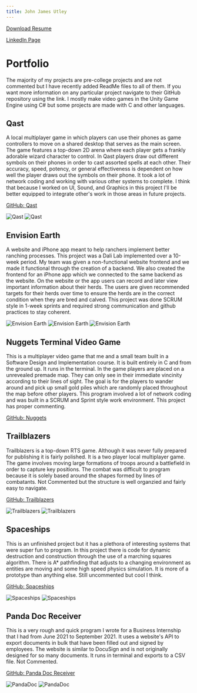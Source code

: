 ```yaml
---
title: John James Utley
---
```


[Download Resume](ResumeJohnJamesUtley.pdf)

[LinkedIn Page](https://www.linkedin.com/in/johnjamesutley/)

# Portfolio

The majority of my projects are pre-college projects and are not commented but I have recently added ReadMe files to all of them. If you want more information on any particular project navigate to their GitHub repository using the link. I mostly make video games in the Unity Game Engine using C# but some projects are made with C and other languages.

## Qast

A local multiplayer game in which players can use their phones as game controllers to move on a shared desktop that serves as the main screen. The game features a top-down 2D arena where each player gets a frankly adorable wizard character to control. In Qast players draw out different symbols on their phones in order to cast assorted spells at each other. Their accuracy, speed, potency, or general effectiveness is dependent on how well the player draws out the symbols on their phone. It took a lot of network coding and working with various other systems to complete. I think that because I worked on UI, Sound, and Graphics in this project I'll be better equipped to integrate other's work in those areas in  future projects.

[GitHub: Qast](https://github.com/JohnJamesUtley/Qast)

![](Photos/ClientOpen.PNG "Qast")
![](Photos/Jungle1.PNG "Qast")

## Envision Earth

A website and iPhone app meant to help ranchers implement better ranching processes. This project was a Dali Lab implemented over a 10-week period. My team was given a non-functional website frontend and we made it functional through the creation of a backend. We also created the frontend for an iPhone app which we connected to the same backend as the website. On the website or the app users can record and later view important information about their herds. The users are given recommended targets for their herds over time to ensure the herds are in the correct condition when they are bred and calved. This project was done SCRUM style in 1-week sprints and required strong communication and github practices to stay coherent.

![](Photos/Data.png "Envision Earth")
![](Photos/AddData.png "Envision Earth")
![](Photos/AppAddData.png "Envision Earth")

## Nuggets Terminal Video Game
This is a multiplayer video game that me and a small team built in a Software Design and Implementation course. It is built entirely in C and from the ground up. It runs in the terminal. In the game players are placed on a unrevealed premade map. They can only see in their immediate vincinity according to their lines of sight. The goal is for the players to wander around and pick up small gold piles which are randomly placed throughout the map before other players. This program involved a lot of network coding and was built in a SCRUM and Sprint style work environment. This project has proper commenting.

[GitHub: Nuggets](https://github.com/cs50spring2021/nuggets-nunchuck-buccaneer)

## Trailblazers
Trailblazers is a top-down RTS game. Although it was never fully prepared for publishing it is fairly polished. It is a two player local multiplayer game. The game involves moving large formations of troops around a battlefield in order to capture key positions. The combat was difficult to program because it is solely based around the shapes formed by lines of combatants. Not Commented but the structure is well organzied and fairly easy to navigate.

[GitHub: Trailblazers](https://github.com/JohnJamesUtley/Trailblazers)

![](Photos/Trail1.PNG "Trailblazers")
![](Photos/Trail2.PNG "Trailblazers")

## Spaceships
This is an unfinished project but it has a plethora of interesting systems that were super fun to program. In this project there is code for dynamic destruction and construction through the use of a marching squares algorithm. There is A* pathfinding that adjusts to a changing environment as entities are moving and some high speed physics simulation. It is more of a prototype than anything else. Still uncommented but cool I think.

[GitHub: Spaceships](https://github.com/JohnJamesUtley/Spaceships-3)

![](Photos/Ship1.PNG "Spaceships")
![](Photos/Ship2.PNG "Spaceships")

## Panda Doc Receiver
This is a very rough and quick program I wrote for a Business Internship that I had from June 2021 to September 2021. It uses a website's API to export documents in bulk that have been filled out and signed by employees. The website is similar to DocuSign and is not originally designed for so many documents. It runs in terminal and exports to a CSV file. Not Commented.

[GitHub: Panda Doc Receiver](https://github.com/JohnJamesUtley/Panda-Doc-Receiver)

![](Photos/PandaDoc.PNG "PandaDoc")
![](Photos/PandaDoc2.PNG "PandaDoc")